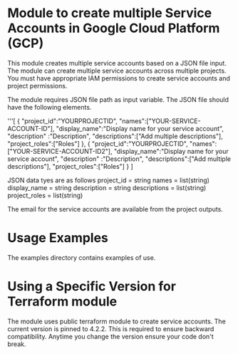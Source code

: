 # Module to create multiple Service Accounts in Google Cloud Platform (GCP)
This module creates multiple service accounts based on a JSON file input. The module can create multiple service accounts across multiple projects. You must have appropriate IAM permissions to create service accounts and project permissions.

The module requires JSON file path as input variable. The JSON file should have the following elements.


'''[
    {
    "project_id":"YOURPROJECTID",
    "names":["YOUR-SERVICE-ACCOUNT-ID"],
    "display_name":"Display name for your service account",
    "description" :"Description",
    "descriptions":["Add multiple descriptions"],
    "project_roles":["Roles"]
    },
    {
    "project_id":"YOURPROJECTID",
    "names":["YOUR-SERVICE-ACCOUNT-ID2"],
    "display_name":"Display name for your service account",
    "description" :"Description",
    "descriptions":["Add multiple descriptions"],
    "project_roles":["Roles"]
    }
]

JSON data tyes are as follows
    project_id    = string
    names = list(string)
    display_name  = string
    description   = string
    descriptions = list(string)
    project_roles         = list(string)

The email for the service accounts are available from the project outputs.

# Usage Examples
The examples directory contains examples of use. 

# Using a Specific Version for Terraform module
The module uses public terraform module to create service accounts. The current version is pinned to 4.2.2. This is required to ensure backward compatibility. Anytime you change the version ensure your code don't break.

